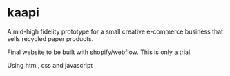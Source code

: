 # kaapi

A mid-high fidelity prototype for a small creative e-commerce business that sells recycled paper products.

Final website to be built with shopify/webflow.
This is only a trial.

Using html, css and javascript
